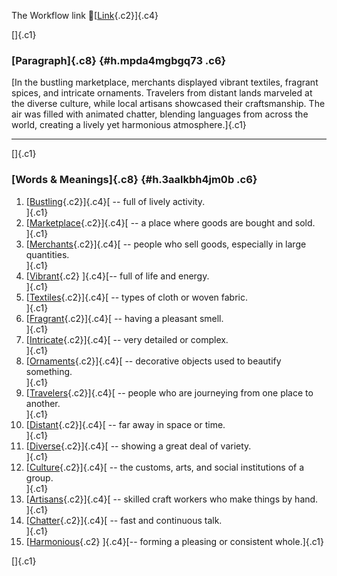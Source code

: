 The Workflow link
👏[[Link](https://www.google.com/url?q=http://www.google.com&sa=D&source=editors&ust=1757411965734582&usg=AOvVaw1Wp-qMNx7QkRtn0MmEVYUa){.c2}]{.c4}

[]{.c1}

### [Paragraph]{.c8} {#h.mpda4mgbgq73 .c6}

[In the bustling marketplace, merchants displayed vibrant textiles,
fragrant spices, and intricate ornaments. Travelers from distant lands
marveled at the diverse culture, while local artisans showcased their
craftsmanship. The air was filled with animated chatter, blending
languages from across the world, creating a lively yet harmonious
atmosphere.]{.c1}

------------------------------------------------------------------------

[]{.c1}

### [Words & Meanings]{.c8} {#h.3aalkbh4jm0b .c6}

1.  [[Bustling](https://www.google.com/url?q=http://www.google.com&sa=D&source=editors&ust=1757411965735811&usg=AOvVaw04nZi6Do1R5zGEikUfxrbq){.c2}]{.c4}[ --
    full of lively activity.\
    ]{.c1}
2.  [[Marketplace](https://www.google.com/url?q=http://www.google.com&sa=D&source=editors&ust=1757411965736053&usg=AOvVaw2IuLwBQN95sHt5_jfHevmP){.c2}]{.c4}[ --
    a place where goods are bought and sold.\
    ]{.c1}
3.  [[Merchants](https://www.google.com/url?q=http://www.google.com&sa=D&source=editors&ust=1757411965736279&usg=AOvVaw06WiKlKdek0p94vuVRiwh-){.c2}]{.c4}[ --
    people who sell goods, especially in large quantities.\
    ]{.c1}
4.  [[Vibrant](https://www.google.com/url?q=http://www.google.com&sa=D&source=editors&ust=1757411965736519&usg=AOvVaw17gazdQXTF2d5fIxNM9IBu){.c2}
    ]{.c4}[-- full of life and energy.\
    ]{.c1}
5.  [[Textiles](https://www.google.com/url?q=http://www.google.com&sa=D&source=editors&ust=1757411965736702&usg=AOvVaw30Ho1YaJhj9M-wjvz67jjq){.c2}]{.c4}[ --
    types of cloth or woven fabric.\
    ]{.c1}
6.  [[Fragrant](https://www.google.com/url?q=http://www.google.com&sa=D&source=editors&ust=1757411965736896&usg=AOvVaw17l12Y9r-zb3Bp1jgtBF4V){.c2}]{.c4}[ --
    having a pleasant smell.\
    ]{.c1}
7.  [[Intricate](https://www.google.com/url?q=http://www.google.com&sa=D&source=editors&ust=1757411965737084&usg=AOvVaw3tPJvreIIY2qeWVQAdGBl5){.c2}]{.c4}[ --
    very detailed or complex.\
    ]{.c1}
8.  [[Ornaments](https://www.google.com/url?q=http://www.google.com&sa=D&source=editors&ust=1757411965737283&usg=AOvVaw2IAN6uzSlVUzjN6y7yr3SV){.c2}]{.c4}[ --
    decorative objects used to beautify something.\
    ]{.c1}
9.  [[Travelers](https://www.google.com/url?q=http://www.google.com&sa=D&source=editors&ust=1757411965737512&usg=AOvVaw1-ww1GgYoMFdi2kdIe17av){.c2}]{.c4}[ --
    people who are journeying from one place to another.\
    ]{.c1}
10. [[Distant](https://www.google.com/url?q=http://www.google.com&sa=D&source=editors&ust=1757411965737743&usg=AOvVaw0jn3iNGImiywBDtjKYgKcY){.c2}]{.c4}[ --
    far away in space or time.\
    ]{.c1}
11. [[Diverse](https://www.google.com/url?q=http://www.google.com&sa=D&source=editors&ust=1757411965737925&usg=AOvVaw2LT_SON2NcPmZ4c9MJ-HoS){.c2}]{.c4}[ --
    showing a great deal of variety.\
    ]{.c1}
12. [[Culture](https://www.google.com/url?q=http://www.google.com&sa=D&source=editors&ust=1757411965738124&usg=AOvVaw0cFkjP4M5UKTOCzvQ6hMpC){.c2}]{.c4}[ --
    the customs, arts, and social institutions of a group.\
    ]{.c1}
13. [[Artisans](https://www.google.com/url?q=http://www.google.com&sa=D&source=editors&ust=1757411965738355&usg=AOvVaw2eBLUPD7LJhIvmx1r_hc5x){.c2}]{.c4}[ --
    skilled craft workers who make things by hand.\
    ]{.c1}
14. [[Chatter](https://www.google.com/url?q=http://www.google.com&sa=D&source=editors&ust=1757411965738575&usg=AOvVaw1Lhn-OyvVjEAVoOajWD0AM){.c2}]{.c4}[ --
    fast and continuous talk.\
    ]{.c1}
15. [[Harmonious](https://www.google.com/url?q=http://www.google.com&sa=D&source=editors&ust=1757411965738765&usg=AOvVaw0_G1iAdlx_TcLPjXP3y7Gl){.c2}
    ]{.c4}[-- forming a pleasing or consistent whole.]{.c1}

[]{.c1}
